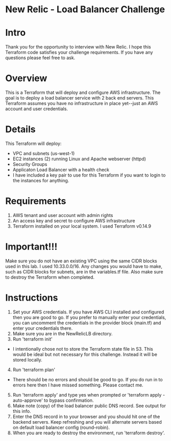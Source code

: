 # New Relic - Load Balancer Challenge

# Intro
Thank you for the opportunity to interview with New Relic.  I hope this Terraform code satisfies your challenge requirements.  If you have any questions please feel free to ask.

# Overview
This is a Terraform that will deploy and configure AWS infrastructure.  The goal is to deploy a load balancer service with 2 back end servers.  This Terraform assumes you have no infrastructure in place yet--just an AWS account and user credentials.  

# Details
This Terraform will deploy:
- VPC and subnets (us-west-1)
- EC2 instances (2) running Linux and Apache webserver (httpd)
- Security Groups
- Applicaton Load Balancer with a health check
- I have included a key pair to use for this Terraform if you want to login to the instances for anything.

# Requirements
1. AWS tenant and user account with admin rights
2. An access key and secret to configure AWS infrastructure
3. Terraform installed on your local system.  I used Terraform v0.14.9

# Important!!!
Make sure you do not have an existing VPC using the same CIDR blocks used in this lab.  I used 10.33.0.0/16.  Any changes you would have to make, such as CIDR blocks for subnets, are in the variables.tf file.  Also make sure to destroy the Terraform when completed.

# Instructions
1. Set your AWS credentials.  If you have AWS CLI installed and configured then you are good to go.  If you prefer to manually enter your credentials, you can uncomment the credentials in the provider block (main.tf) and enter your credentials there.
2. Make sure you are in the NewRelicLB directory.
3. Run 'terraform init'
  - I intentionally chose not to store the Terraform state file in S3.  This would be ideal but not necessary for this challenge.  Instead it will be stored locally.
4. Run 'terraform plan'
  - There should be no errors and should be good to go.  If you do run in to errors here then I have missed something.  Please contact me.
5. Run 'terraform apply' and type yes when prompted or 'terraform apply -auto-approve' to bypass confirmation.
6. Make note (copy) of the load balancer public DNS record.  See output for this info.
7. Enter the DNS record in to your browser and you should hit one of the backend servers.  Keep refreshing and you will alternate servers based on default load balancer config (round-robin).
8. When you are ready to destroy the environment, run 'terraform destroy'.
